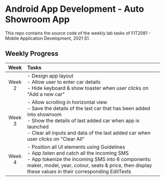 # Android App Development - Auto Showroom App
This repo contains the source code of the weekly lab tasks of FIT2081 - Mobile Application Development, 2021 S1.

## Weekly Progress
|Week | Tasks |
| :--: | :------------------ |
|Week 2| - Design app layout <br> - Allow user to enter car details <br> - Hide keyboard & show toaster when user clicks on "Add a new car" |
|Week 3| - Allow scrolling in horizontal view <br> - Save the details of the last car that has been added into showroom <br> - Show the details of last added car when app is launched <br> - Clear all inputs and data of the last added car when user clicks on "Clear All" |
|Week 4| - Position all UI elements using Guidelines <br> - App listen and catch all the incoming SMS <br> - App tokenize the incoming SMS into 6 components: maker, model, year, colour, seats & price, then display these values in their corresponding EditTexts |
